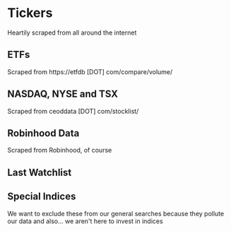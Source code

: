 # Tickers
Heartily scraped from all around the internet

## ETFs
Scraped from 
https://etfdb [DOT] com/compare/volume/

## NASDAQ, NYSE and TSX
Scraped from
ceoddata [DOT] com/stocklist/

## Robinhood Data
Scraped from Robinhood, of course

## Last Watchlist

## Special Indices
We want to exclude these from our general searches because they pollute our data and also... we aren't here to invest in indices
